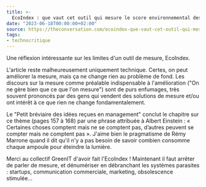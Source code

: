 ```yaml
---
title: >-
  EcoIndex : que vaut cet outil qui mesure le score environnemental des sites web ?
date: "2023-06-18T00:00:00+02:00"
source: https://theconversation.com/ecoindex-que-vaut-cet-outil-qui-mesure-le-score-environnemental-des-sites-web-203836
tags:
- technocritique
---
```


Une réflexion intéressante sur les limites d'un outil de mesure, EcoIndex. 

L'article reste malheureusement uniquement technique. Certes, on peut améliorer la mesure, mais ça ne change rien au problème de fond. Les discours sur la mesure comme préalable indispensable à l'amélioration ("On ne gère bien que ce que l'on mesure") sont de purs enfumages, très souvent prononcés par des gens qui vendent des solutions de mesure et/ou ont intérêt à ce que rien ne change fondamentalement.

Le "Petit bréviaire des idées reçues en management" conclut le chapitre sur ce thème (pages 157 à 168) par une phrase attribuée à Albert Einstein : « Certaines choses comptent mais ne se comptent pas, d’autres peuvent se compter mais ne comptent pas ». J'aime bien le pragmatisme de Rémy Marrone quand il dit qu'il n'y a pas besoin de savoir combien consomme chaque ampoule pour éteindre la lumière.

Merci au collectif GreenIT d'avoir fait l'EcoIndex ! Maintenant il faut arrêter de parler de mesure, et dénumériser en débranchant les systèmes parasites : startups, communication commerciale, marketing, obsolescence stimulée...